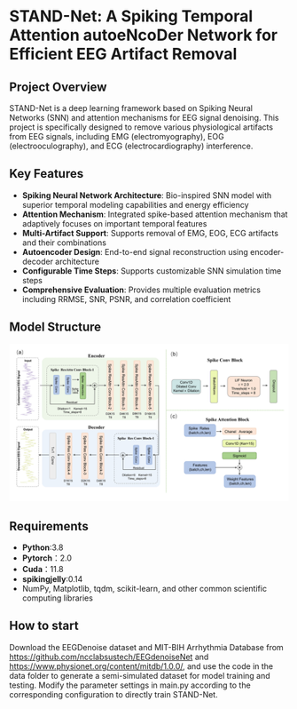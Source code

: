 # STAND-Net: A Spiking Temporal Attention autoeNcoDer Network for Efficient EEG Artifact Removal



## Project Overview

STAND-Net is a deep learning framework based on Spiking Neural Networks (SNN) and attention mechanisms for EEG signal denoising. This project is specifically designed to remove various physiological artifacts from EEG signals, including EMG (electromyography), EOG (electrooculography), and ECG (electrocardiography) interference.

## Key Features

- **Spiking Neural Network Architecture**: Bio-inspired SNN model with superior temporal modeling capabilities and energy efficiency
- **Attention Mechanism**: Integrated spike-based attention mechanism that adaptively focuses on important temporal features
- **Multi-Artifact Support**: Supports removal of EMG, EOG, ECG artifacts and their combinations
- **Autoencoder Design**: End-to-end signal reconstruction using encoder-decoder architecture
- **Configurable Time Steps**: Supports customizable SNN simulation time steps
- **Comprehensive Evaluation**: Provides multiple evaluation metrics including  RRMSE, SNR, PSNR, and correlation coefficient

## Model Structure

![](https://github.com/Ryze110/STAANet/blob/main/Fig/Overall%20structure%20of%20the%20model.jpg?raw=true)


## Requirements
- **Python**:3.8
- **Pytorch**：2.0
- **Cuda**：11.8
- **spikingjelly**:0.14
- NumPy, Matplotlib, tqdm, scikit-learn, and other common scientific computing libraries

## How to start

Download the EEGDenoise dataset and MIT-BIH Arrhythmia Database from https://github.com/ncclabsustech/EEGdenoiseNet and https://www.physionet.org/content/mitdb/1.0.0/, and use the code in the data folder to generate a semi-simulated dataset for model training and testing. Modify the parameter settings in main.py according to the corresponding configuration to directly train STAND-Net.

  
